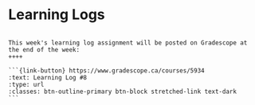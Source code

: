 # Learning Logs

````{grid}

This week's learning log assignment will be posted on Gradescope at the end of the week:
++++ 

```{link-button} https://www.gradescope.ca/courses/5934
:text: Learning Log #8
:type: url
:classes: btn-outline-primary btn-block stretched-link text-dark
```
````
